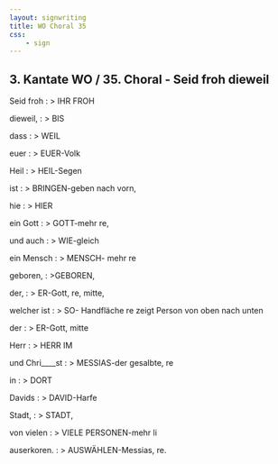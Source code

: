 ```yaml
---
layout: signwriting
title: WO Choral 35
css:
    - sign
---
```


<!--
https://www.signbank.org/signpuddle2.0/searchword.php
https://www.sutton-signwriting.io/signmaker
-->

## 3. Kantate WO / 35. Choral - Seid froh dieweil

Seid froh
: > IHR FROH

dieweil,
: > BIS

dass
: > WEIL

euer
: > EUER-Volk

Heil
: > HEIL-Segen

ist
: > BRINGEN-geben nach vorn,

hie
: > HIER

ein Gott
: > GOTT-mehr re,

und auch
: > WIE-gleich

ein Mensch
: > MENSCH- mehr re

geboren,
: >GEBOREN,

der,
: > ER-Gott, re, mitte,

welcher ist
: > SO- Handfläche re zeigt Person von oben nach unten

der
: > ER-Gott, mitte

Herr
: >  HERR IM

und Chri____st
: > MESSIAS-der gesalbte, re

in
: > DORT

Davids
: > DAVID-Harfe

Stadt,
: > STADT,

von vielen
: > VIELE PERSONEN-mehr li

auserkoren.
: > AUSWÄHLEN-Messias, re.
